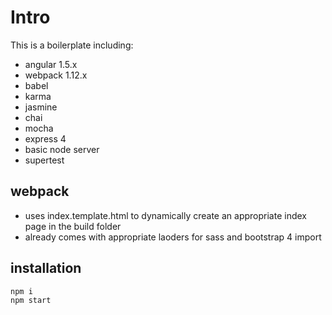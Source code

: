 # Intro 

This is a boilerplate including:
- angular 1.5.x 
- webpack 1.12.x
- babel 
- karma
- jasmine
- chai
- mocha 
- express 4
- basic node server
- supertest 


## webpack 

- uses index.template.html to dynamically create an appropriate index page in the build folder
- already comes with appropriate laoders for sass and bootstrap 4 import 

## installation 

```bash
npm i 
npm start 
```
